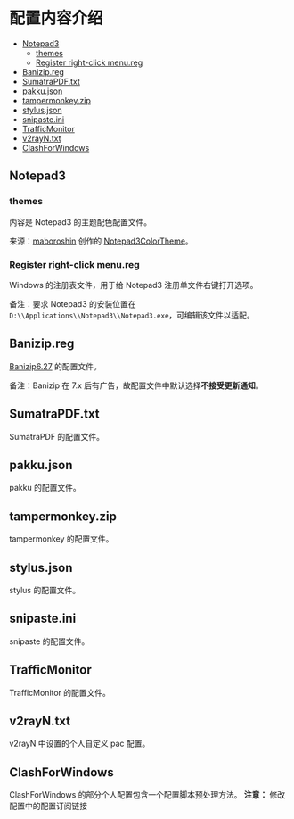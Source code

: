 # 配置内容介绍

- [Notepad3](#notepad3)
  - [themes](#themes)
  - [Register right-click menu.reg](#register-right-click-menureg)
- [Banizip.reg](#banizipreg)
- [SumatraPDF.txt](#sumatrapdftxt)
- [pakku.json](#pakkujson)
- [tampermonkey.zip](#tampermonkeyzip)
- [stylus.json](#stylusjson)
- [snipaste.ini](#snipasteini)
- [TrafficMonitor](#trafficmonitor)
- [v2rayN.txt](#v2rayntxt)
- [ClashForWindows](#clashforwindows)

## Notepad3

### themes

内容是 Notepad3 的主题配色配置文件。

来源：[maboroshin](https://github.com/maboroshin) 创作的 [Notepad3ColorTheme](https://github.com/maboroshin/Notepad3ColorTheme)。

### Register right-click menu.reg

Windows 的注册表文件，用于给 Notepad3 注册单文件右键打开选项。

备注：要求 Notepad3 的安装位置在 `D:\\Applications\\Notepad3\\Notepad3.exe`，可编辑该文件以适配。

## Banizip.reg

[Banizip6.27](https://www.bandisoft.com/bandizip/old/6/) 的配置文件。

备注：Banizip 在 7.x 后有广告，故配置文件中默认选择**不接受更新通知**。

## SumatraPDF.txt

SumatraPDF 的配置文件。

## pakku.json

pakku 的配置文件。

## tampermonkey.zip

tampermonkey 的配置文件。

## stylus.json

stylus 的配置文件。

## snipaste.ini

snipaste 的配置文件。

## TrafficMonitor

TrafficMonitor 的配置文件。

## v2rayN.txt

v2rayN 中设置的个人自定义 pac 配置。

## ClashForWindows

ClashForWindows 的部分个人配置包含一个配置脚本预处理方法。
**注意：** 修改配置中的配置订阅链接
